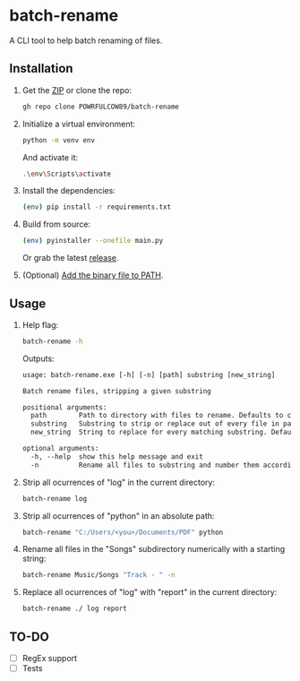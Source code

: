 # batch-rename

A CLI tool to help batch renaming of files.

## Installation

1. Get the [ZIP](https://github.com/POWRFULCOW89/batch-rename/archive/refs/tags/0.1.0.zip) or clone the repo:

    ```sh
    gh repo clone POWRFULCOW89/batch-rename
    ```

2. Initialize a virtual environment:

    ```sh
    python -m venv env
    ```

    And activate it:

    ```sh
    .\env\Scripts\activate
    ```

3. Install the dependencies:

    ```sh
    (env) pip install -r requirements.txt
    ```

4. Build from source:

    ```sh
    (env) pyinstaller --onefile main.py
    ```

    Or grab the latest [release](https://github.com/POWRFULCOW89/batch-rename/releases).

5. (Optional) [Add the binary file to PATH](https://www.howtogeek.com/118594/how-to-edit-your-system-path-for-easy-command-line-access/).

## Usage

1. Help flag:

    ```sh
    batch-rename -h
    ```

    Outputs:

    ```txt
    usage: batch-rename.exe [-h] [-n] [path] substring [new_string]
    
    Batch rename files, stripping a given substring
    
    positional arguments:
      path        Path to directory with files to rename. Defaults to current working directory.
      substring   Substring to strip or replace out of every file in path.
      new_string  String to replace for every matching substring. Defaults to an empty string.
    
    optional arguments:
      -h, --help  show this help message and exit
      -n          Rename all files to substring and number them accordingly.
    ```

2. Strip all ocurrences of "log" in the current directory:

    ```sh
    batch-rename log
    ```

3. Strip all ocurrences of "python" in an absolute path:

    ```sh
    batch-rename "C:/Users/<you>/Documents/PDF" python
    ```

4. Rename all files in the "Songs" subdirectory numerically with a starting string:

    ```sh
    batch-rename Music/Songs "Track - " -n
    ```

5. Replace all ocurrences of "log" with "report" in the current directory:

    ```sh
    batch-rename ./ log report
    ```

## TO-DO

- [ ] RegEx support
- [ ] Tests
